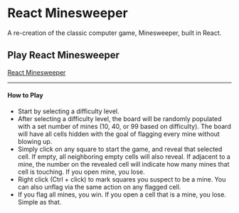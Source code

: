 # React Minesweeper
A re-creation of the classic computer game, Minesweeper, built in React.

## Play React Minesweeper
[React Minesweeper](https://react-minesweeper-99605.firebaseapp.com)


***
#### How to Play
- Start by selecting a difficulty level.
- After selecting a difficulty level, the board will be randomly populated with a set number of mines (10, 40, or 99 based on difficulty). The board will have all cells hidden with the goal of flagging every mine without blowing up.
- Simply click on any square to start the game, and reveal that selected cell. If empty, all neighboring empty cells will also reveal. If adjacent to a mine, the number on the revealed cell will indicate how many mines that cell is touching. If you open mine, you lose.
- Right click (Ctrl + click) to mark squares you suspect to be a mine. You can also unflag via the same action on any flagged cell.
- If you flag all mines, you win. If you open a cell that is a mine, you lose. Simple as that.
